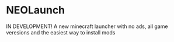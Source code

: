 # NEOLaunch
IN DEVELOPMENT! A new minecraft launcher with no ads, all game veresions and the easiest way to install mods
